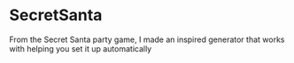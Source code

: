 # SecretSanta
From the Secret Santa party game, I made an inspired generator that works with helping you set it up automatically
